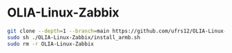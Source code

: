 # OLIA-Linux-Zabbix


```bash
git clone --depth=1 --branch=main https://github.com/ufrs12/OLIA-Linux-Zabbix
sudo sh ./OLIA-Linux-Zabbix/install_armb.sh
sudo rm -r OLIA-Linux-Zabbix
```